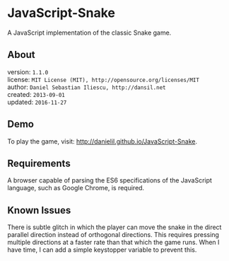 JavaScript-Snake
================

A JavaScript implementation of the classic Snake game.

About
------------------

version: `1.1.0`  
license: `MIT License (MIT), http://opensource.org/licenses/MIT`  
author: `Daniel Sebastian Iliescu, http://dansil.net`  
created: `2013-09-01`  
updated: `2016-11-27`

Demo
------------------

To play the game, visit: http://danielil.github.io/JavaScript-Snake.

Requirements
------------------

A browser capable of parsing the ES6 specifications of the JavaScript language, such as Google Chrome, is required.

Known Issues
------------------

There is subtle glitch in which the player can move the snake in the direct parallel direction instead of orthogonal directions. This requires pressing multiple directions at a faster rate than that which the game runs. When I have time, I can add a simple keystopper variable to prevent this.